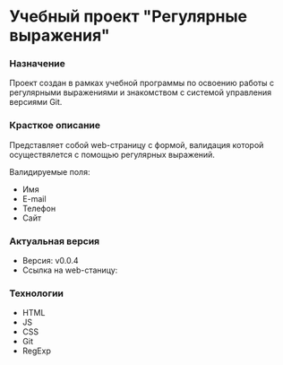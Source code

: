 # Учебный проект "Регулярные выражения"

### Назначение

Проект создан в рамках учебной программы по освоению работы с регулярными выражениями и знакомством с системой управления версиями Git.

### Красткое описание

Представляет собой web-страницу с формой, валидация которой осуществялется с помощью регулярных выражений.

Валидируемые поля:

 - Имя
 - E-mail
 - Телефон
 - Сайт

### Актуальная версия

 - Версия: v0.0.4
 - Ссылка на web-станицу:
 
### Технологии

 - HTML
 - JS
 - CSS
 - Git
 - RegExp